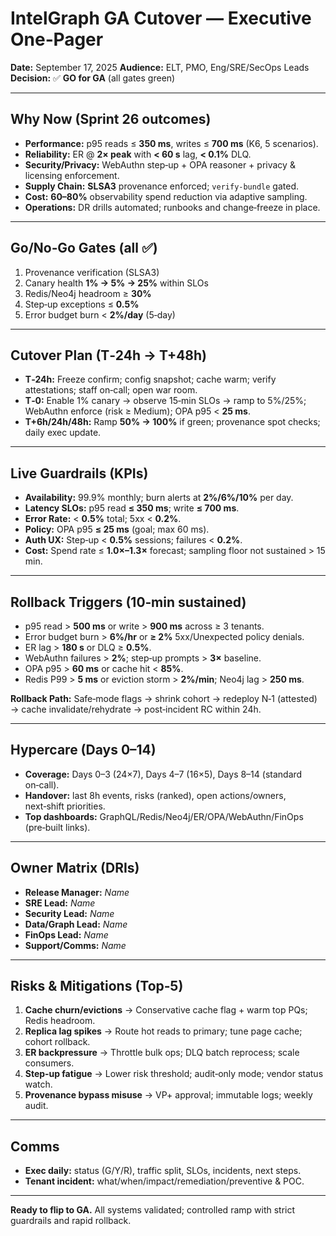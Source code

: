 # IntelGraph GA Cutover — Executive One‑Pager

**Date:** September 17, 2025
**Audience:** ELT, PMO, Eng/SRE/SecOps Leads
**Decision:** ✅ **GO for GA** (all gates green)

---

## Why Now (Sprint 26 outcomes)

* **Performance:** p95 reads ≤ **350 ms**, writes ≤ **700 ms** (K6, 5 scenarios).
* **Reliability:** ER @ **2× peak** with **< 60 s** lag, **< 0.1%** DLQ.
* **Security/Privacy:** WebAuthn step‑up + OPA reasoner + privacy & licensing enforcement.
* **Supply Chain:** **SLSA3** provenance enforced; `verify-bundle` gated.
* **Cost:** **60–80%** observability spend reduction via adaptive sampling.
* **Operations:** DR drills automated; runbooks and change‑freeze in place.

---

## Go/No‑Go Gates (all ✅)

1. Provenance verification (SLSA3)
2. Canary health **1% → 5% → 25%** within SLOs
3. Redis/Neo4j headroom ≥ **30%**
4. Step‑up exceptions ≤ **0.5%**
5. Error budget burn < **2%/day** (5‑day)

---

## Cutover Plan (T‑24h → T+48h)

* **T‑24h:** Freeze confirm; config snapshot; cache warm; verify attestations; staff on‑call; open war room.
* **T‑0:** Enable 1% canary → observe 15‑min SLOs → ramp to 5%/25%; WebAuthn enforce (risk ≥ Medium); OPA p95 < **25 ms**.
* **T+6h/24h/48h:** Ramp **50% → 100%** if green; provenance spot checks; daily exec update.

---

## Live Guardrails (KPIs)

* **Availability:** 99.9% monthly; burn alerts at **2%/6%/10%** per day.
* **Latency SLOs:** p95 read **≤ 350 ms**; write **≤ 700 ms**.
* **Error Rate:** < **0.5%** total; 5xx < **0.2%**.
* **Policy:** OPA p95 **≤ 25 ms** (goal; max 60 ms).
* **Auth UX:** Step‑up < **0.5%** sessions; failures < **0.2%**.
* **Cost:** Spend rate ≤ **1.0×–1.3×** forecast; sampling floor not sustained > 15 min.

---

## Rollback Triggers (10‑min sustained)

* p95 read > **500 ms** or write > **900 ms** across ≥ 3 tenants.
* Error budget burn > **6%/hr** or **≥ 2%** 5xx/Unexpected policy denials.
* ER lag > **180 s** or DLQ ≥ **0.5%**.
* WebAuthn failures > **2%**; step‑up prompts > **3×** baseline.
* OPA p95 > **60 ms** or cache hit < **85%**.
* Redis P99 > **5 ms** or eviction storm > **2%/min**; Neo4j lag > **250 ms**.

**Rollback Path:** Safe‑mode flags → shrink cohort → redeploy N‑1 (attested) → cache invalidate/rehydrate → post‑incident RC within 24h.

---

## Hypercare (Days 0–14)

* **Coverage:** Days 0–3 (24×7), Days 4–7 (16×5), Days 8–14 (standard on‑call).
* **Handover:** last 8h events, risks (ranked), open actions/owners, next‑shift priorities.
* **Top dashboards:** GraphQL/Redis/Neo4j/ER/OPA/WebAuthn/FinOps (pre‑built links).

---

## Owner Matrix (DRIs)

* **Release Manager:** *Name*
* **SRE Lead:** *Name*
* **Security Lead:** *Name*
* **Data/Graph Lead:** *Name*
* **FinOps Lead:** *Name*
* **Support/Comms:** *Name*

---

## Risks & Mitigations (Top‑5)

1. **Cache churn/evictions** → Conservative cache flag + warm top PQs; Redis headroom.
2. **Replica lag spikes** → Route hot reads to primary; tune page cache; cohort rollback.
3. **ER backpressure** → Throttle bulk ops; DLQ batch reprocess; scale consumers.
4. **Step‑up fatigue** → Lower risk threshold; audit‑only mode; vendor status watch.
5. **Provenance bypass misuse** → VP+ approval; immutable logs; weekly audit.

---

## Comms

* **Exec daily:** status (G/Y/R), traffic split, SLOs, incidents, next steps.
* **Tenant incident:** what/when/impact/remediation/preventive & POC.

---

**Ready to flip to GA.** All systems validated; controlled ramp with strict guardrails and rapid rollback.

